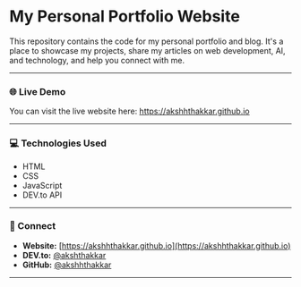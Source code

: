 # My Personal Portfolio Website

This repository contains the code for my personal portfolio and blog. It's a place to showcase my projects, share my articles on web development, AI, and technology, and help you connect with me.

---

### 🌐 Live Demo

You can visit the live website here:
https://akshhthakkar.github.io

---


### 💻 Technologies Used

* HTML
* CSS
* JavaScript
* DEV.to API

---

### 🤝 Connect

* **Website:** [https://akshhthakkar.github.io](https://akshhthakkar.github.io)
* **DEV.to:** [@akshthakkar](https://dev.to/akshthakkar)
* **GitHub:** [@akshhthakkar](https://github.com/akshhthakkar)

---